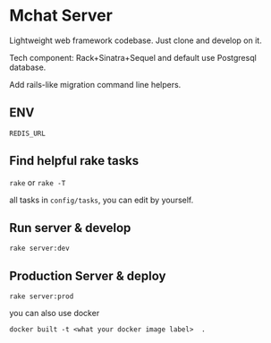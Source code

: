 # Mchat Server

Lightweight web framework codebase. Just clone and develop on it.

Tech component: Rack+Sinatra+Sequel and default use Postgresql database.

Add rails-like migration command line helpers.


## ENV

`REDIS_URL`

## Find helpful rake tasks

`rake` or  `rake -T`

all tasks in `config/tasks`, you can edit by yourself.

## Run server & develop

`rake server:dev`

## Production Server & deploy

`rake server:prod`

you can also use docker

`docker built -t <what your docker image label>  .`
